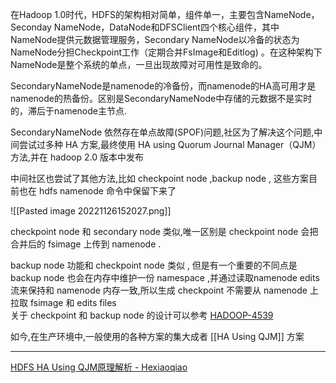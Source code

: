 在Hadoop 1.0时代，HDFS的架构相对简单，组件单一，主要包含NameNode，Seconday NameNode，DataNode和DFSClient四个核心组件，其中NameNode提供元数据管理服务，Secondary NameNode以冷备的状态为NameNode分担Checkpoint工作（定期合并FsImage和Editlog) 。在这种架构下NameNode是整个系统的单点，一旦出现故障对可用性是致命的。

SecondaryNameNode是namenode的冷备份，而namenode的HA高可用才是namenode的热备份。区别是SecondaryNameNode中存储的元数据不是实时的，滞后于namenode主节点.


SecondaryNameNode 依然存在单点故障(SPOF)问题,社区为了解决这个问题,中间尝试过多种 HA 方案,最终使用 HA using Quorum Journal Manager（QJM） 方法,并在 hadoop 2.0 版本中发布


中间社区也尝试了其他方法,比如 checkpoint node ,backup node   , 这些方案目前也在 hdfs namenode 命令中保留下来了

![[Pasted image 20221126152027.png]]

checkpoint node 和 secondary node 类似,唯一区别是 checkpoint node 会把合并后的 fsimage 上传到 namenode .

backup node 功能和 checkpoint node 类似 , 但是有一个重要的不同点是 backup node 也会在内存中维护一份 namespace ,并通过读取namenode edits 流来保持和 namenode 内存一致,所以生成 checkpoint 不需要从 namenode 上拉取 fsimage 和 edits files   
关于 checkpoint 和 backup node 的设计可以参考 [HADOOP-4539](https://issues.apache.org/jira/browse/HADOOP-4539)

如今,在生产环境中,一般使用的各种方案的集大成者 [[HA Using QJM]] 方案


---
[HDFS HA Using QJM原理解析 - Hexiaoqiao](https://hexiaoqiao.github.io/blog/2018/03/30/the-analysis-of-basic-principle-of-hdfs-ha-using-qjm/)

